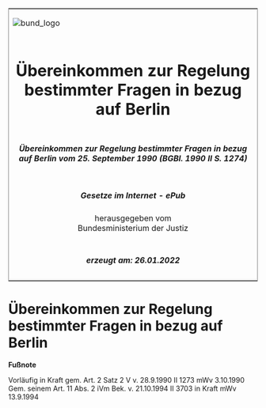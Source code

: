<span id="DECKBLATT.html"></span>

<table border="0" frame="border" width="100%">

<tr valign="top">

<td align="left">

![bund\_logo](BfJ_2021_Web_de_de.gif)

</td>

<td align="right">

 

</td>

</tr>

<tr align="center" valign="middle">

<td colspan="2">

# Übereinkommen zur Regelung bestimmter Fragen in bezug auf Berlin

</td>

</tr>

<tr align="center" valign="middle">

<td colspan="2">

##### Übereinkommen zur Regelung bestimmter Fragen in bezug auf Berlin vom 25. September 1990 (BGBl. 1990 II S. 1274)

</td>

</tr>

<tr align="center" valign="middle">

<td colspan="2">

  
  

##### Gesetze im Internet - ePub  
  
herausgegeben vom  
Bundesministerium der Justiz

</td>

</tr>

<tr align="center" valign="bottom">

<td colspan="2">

  
  

##### erzeugt am: 26.01.2022

</td>

</tr>

</table>

<span id="BJNR127420990.html"></span>

# Übereinkommen zur Regelung bestimmter Fragen in bezug auf Berlin

<div>

  
**Fußnote**

<div class="jnhtml">

<div>

<div class="jurAbsatz">

Vorläufig in Kraft gem. Art. 2 Satz 2 V v. 28.9.1990 II 1273 mWv
3.10.1990  
Gem. seinem Art. 11 Abs. 2 iVm Bek. v. 21.10.1994 II 3703 in Kraft mWv
13.9.1994

</div>

</div>

</div>

</div>
